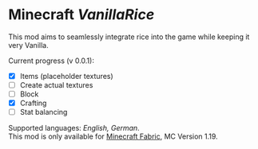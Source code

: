 
# Minecraft *VanillaRice*
This mod aims to seamlessly integrate rice  into the game while keeping it very Vanilla.

Current progress (v 0.0.1):
 - [x] Items (placeholder textures)
 - [ ] Create actual textures
 - [ ] Block
 - [x] Crafting
 - [ ] Stat balancing

Supported languages: *English, German*.\
This mod is only available for [Minecraft Fabric](https://fabricmc.net/), MC Version 1.19.
